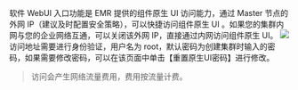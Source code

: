 软件 WebUI 入口功能是 EMR 提供的组件原生 UI 访问能力，通过 Master 节点的外网 IP（建议及时配置安全策略），可以快捷访问组件原生 UI 。如果您的集群内网与您的企业网络互通，可以关闭该外网 IP，直接通过内网访问组件原生 UI。
![](https://main.qcloudimg.com/raw/3df957fe84cbc905fdefcd8d29ee8d8f.png)
访问地址需要进行身份验证，用户名为 root，默认密码为创建集群时输入的密码，如果需要修改密码，可以在该页面中单击【重置原生UI密码】进行修改。

>访问会产生网络流量费用，费用按流量计费。

